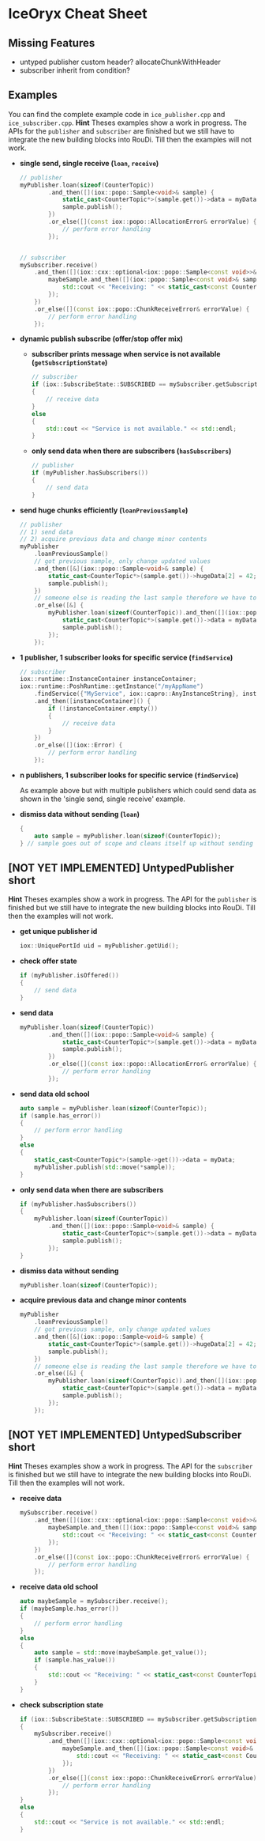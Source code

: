 # IceOryx Cheat Sheet

## Missing Features
 - untyped publisher custom header? allocateChunkWithHeader
 - subscriber inherit from condition?

## Examples
You can find the complete example code in `ice_publisher.cpp` and `ice_subscriber.cpp`.
**Hint** Theses examples show a work in progress. The APIs for the `publisher` and `subscriber` are finished but we still have to integrate the new building blocks into RouDi. Till then the examples will not work.
- **single send, single receive (`loan`, `receive`)**
    ```cpp
    // publisher
    myPublisher.loan(sizeof(CounterTopic))
            .and_then([](iox::popo::Sample<void>& sample) {
                static_cast<CounterTopic*>(sample.get())->data = myData;
                sample.publish();
            })
            .or_else([](const iox::popo::AllocationError& errorValue) {
                // perform error handling
            });


    // subscriber
    mySubscriber.receive()
        .and_then([](iox::cxx::optional<iox::popo::Sample<const void>>& maybeSample) {
            maybeSample.and_then([](iox::popo::Sample<const void>& sample) {
                std::cout << "Receiving: " << static_cast<const CounterTopic*>(sample.get())->data << std::endl;
            });
        })
        .or_else([](const iox::popo::ChunkReceiveError& errorValue) {
            // perform error handling
        });
    ```

- **dynamic publish subscribe (offer/stop offer mix)**
  - **subscriber prints message when service is not available (`getSubscriptionState`)**
    ```cpp
    // subscriber
    if (iox::SubscribeState::SUBSCRIBED == mySubscriber.getSubscriptionState())
    {
        // receive data
    }
    else
    {
        std::cout << "Service is not available." << std::endl;
    }
    ```
  
  - **only send data when there are subscribers (`hasSubscribers`)**
    ```cpp
    // publisher
    if (myPublisher.hasSubscribers())
    {
        // send data
    }
    ```

- **send huge chunks efficiently (`loanPreviousSample`)**
    ```cpp
    // publisher
    // 1) send data
    // 2) acquire previous data and change minor contents
    myPublisher
        .loanPreviousSample()
        // got previous sample, only change updated values
        .and_then([&](iox::popo::Sample<void>& sample) {
            static_cast<CounterTopic*>(sample.get())->hugeData[2] = 42;
            sample.publish();
        })
        // someone else is reading the last sample therefore we have to set the whole sample again
        .or_else([&] {
            myPublisher.loan(sizeof(CounterTopic)).and_then([](iox::popo::Sample<void>& sample) {
                static_cast<CounterTopic*>(sample.get())->data = myData;
                sample.publish();
            });
        });
    ```

- **1 publisher, 1 subscriber looks for specific service (`findService`)**
    ```cpp
    // subscriber
    iox::runtime::InstanceContainer instanceContainer;
    iox::runtime::PoshRuntime::getInstance("/myAppName")
        .findService({"MyService", iox::capro::AnyInstanceString}, instanceContainer)
        .and_then([instanceContainer]() {
            if (!instanceContainer.empty())
            {
                // receive data
            }
        })
        .or_else([](iox::Error) {
            // perform error handling
        });
    ```

- **n publishers, 1 subscriber looks for specific service (`findService`)**
    
    As example above but with multiple publishers which could send data as shown in the 'single send, single receive' example. 

- **dismiss data without sending (`loan`)**
    ```cpp
    {
        auto sample = myPublisher.loan(sizeof(CounterTopic));
    } // sample goes out of scope and cleans itself up without sending
    ```

## [NOT YET IMPLEMENTED] UntypedPublisher short
**Hint** Theses examples show a work in progress. The API for the `publisher` is finished but we still have to integrate the new building blocks into RouDi. Till then the examples will not work.

- **get unique publisher id**
    ```cpp
    iox::UniquePortId uid = myPublisher.getUid();
    ```

- **check offer state**
    ```cpp
    if (myPublisher.isOffered())
    {
        // send data
    }
    ```

- **send data**
    ```cpp
    myPublisher.loan(sizeof(CounterTopic))
            .and_then([](iox::popo::Sample<void>& sample) {
                static_cast<CounterTopic*>(sample.get())->data = myData;
                sample.publish();
            })
            .or_else([](const iox::popo::AllocationError& errorValue) {
                // perform error handling
            });
    ```

- **send data old school**
    ```cpp
    auto sample = myPublisher.loan(sizeof(CounterTopic));
    if (sample.has_error())
    {
        // perform error handling
    }
    else
    {
        static_cast<CounterTopic*>(sample->get())->data = myData;
        myPublisher.publish(std::move(*sample));
    }
    ```

 - **only send data when there are subscribers**
    ```cpp
    if (myPublisher.hasSubscribers())
    {
        myPublisher.loan(sizeof(CounterTopic))
            .and_then([](iox::popo::Sample<void>& sample) {
                static_cast<CounterTopic*>(sample.get())->data = myData;
                sample.publish();
            });
    }
    ```
 
 - **dismiss data without sending**
    ```cpp
    myPublisher.loan(sizeof(CounterTopic));
    ```

 - **acquire previous data and change minor contents**
    ```cpp
    myPublisher
        .loanPreviousSample()
        // got previous sample, only change updated values
        .and_then([&](iox::popo::Sample<void>& sample) {
            static_cast<CounterTopic*>(sample.get())->hugeData[2] = 42;
            sample.publish();
        })
        // someone else is reading the last sample therefore we have to set the whole sample again
        .or_else([&] {
            myPublisher.loan(sizeof(CounterTopic)).and_then([](iox::popo::Sample<void>& sample) {
                static_cast<CounterTopic*>(sample.get())->data = myData;
                sample.publish();
            });
        });
    ```

## [NOT YET IMPLEMENTED] UntypedSubscriber short
**Hint** Theses examples show a work in progress. The API for the `subscriber` is finished but we still have to integrate the new building blocks into RouDi. Till then the examples will not work.

- **receive data**
    ```cpp
    mySubscriber.receive()
        .and_then([](iox::cxx::optional<iox::popo::Sample<const void>>& maybeSample) {
            maybeSample.and_then([](iox::popo::Sample<const void>& sample) {
                std::cout << "Receiving: " << static_cast<const CounterTopic*>(sample.get())->data << std::endl;
            });
        })
        .or_else([](const iox::popo::ChunkReceiveError& errorValue) {
            // perform error handling
        });
    ```

- **receive data old school**
    ```cpp
    auto maybeSample = mySubscriber.receive();
    if (maybeSample.has_error())
    {
        // perform error handling
    }
    else
    {
        auto sample = std::move(maybeSample.get_value());
        if (sample.has_value())
        {
            std::cout << "Receiving: " << static_cast<const CounterTopic*>(sample->get())->data << std::endl;
        }
    }
    ```

- **check subscription state**
    ```cpp
    if (iox::SubscribeState::SUBSCRIBED == mySubscriber.getSubscriptionState())
    {
        mySubscriber.receive()
            .and_then([](iox::cxx::optional<iox::popo::Sample<const void>>& maybeSample) {
                maybeSample.and_then([](iox::popo::Sample<const void>& sample) {
                    std::cout << "Receiving: " << static_cast<const CounterTopic*>(sample.get())->data << std::endl;
                });
            })
            .or_else([](const iox::popo::ChunkReceiveError& errorValue) {
                // perform error handling
            });
    }
    else
    {
        std::cout << "Service is not available." << std::endl;
    }
    ```
